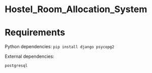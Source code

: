 # Hostel_Room_Allocation_System


# Requirements
Python dependencies:
```pip install django psycopg2```

External dependencies:
```
postgresql
```
